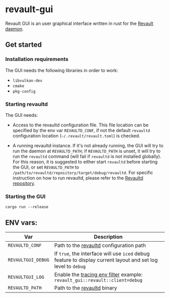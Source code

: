 # revault-gui

Revault GUI is an user graphical interface written in rust for the 
[Revault daemon](https:://github.com/revault/revaultd).

## Get started

### Installation requirements

The GUI needs the following libraries in order to work:
- `libvulkan-dev`
- `cmake`
- `pkg-config`

### Starting revaultd

The GUI needs:
- Access to the revaultd configuration file. This file
location can be specified by the env var `REVAULTD_CONF`, if not the
default `revaultd` configuration location (`~/.revault/revault.toml`) is checked.

- A running revaultd instance. If it's not already running, the GUI will try to run the daemon
at `REVAULTD_PATH`; if `REVAULTD_PATH` is unset, it will try to run the `revaultd`
command (will fail if `revaultd` is not installed globally). For this reason, it is suggested to
either start `revaultd` before starting the GUI, or set `REVAULTD_PATH` to
`/path/to/revaultd/repository/target/debug/revaultd`. For specific instruction on how to run
revaultd, please refer to the [Revaultd repository](https://github.com/revault/revaultd).

### Starting the GUI

```
cargo run --release
```

## ENV vars:

| Var                   | Description                                                                                                                                                              |
| --------------------- | ------------------------------------------------------------------------------------------------------------------------------------------------------------------------ |
| `REVAULTD_CONF`       | Path to the [revaultd](https://github.com/revault/revaultd) configuration path                                                                                          |
| `REVAULTGUI_DEBUG`    | If `true`, the interface will use `iced` debug feature to display current layout and set log level to `debug`                                                            |
| `REVAULTGUI_LOG`      | Enable the [tracing env filter](https://docs.rs/tracing-subscriber/0.2.15/tracing_subscriber/filter/struct.EnvFilter.html) example: `revault_gui::revault::client=debug` |
| `REVAULTD_PATH`       | Path to the [revaultd](https://github.com/revault/revaultd) binary                                                                                                      |
